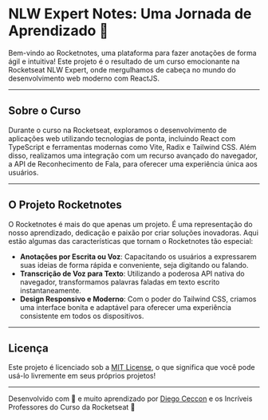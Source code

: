 # NLW Expert Notes: Uma Jornada de Aprendizado 🚀

Bem-vindo ao Rocketnotes, uma plataforma para fazer anotações de forma ágil e intuitiva! Este projeto é o resultado de um curso emocionante na Rocketseat NLW Expert, onde mergulhamos de cabeça no mundo do desenvolvimento web moderno com ReactJS.

---

## Sobre o Curso

Durante o curso na Rocketseat, exploramos o desenvolvimento de aplicações web utilizando tecnologias de ponta, incluindo React com TypeScript e ferramentas modernas como Vite, Radix e Tailwind CSS. Além disso, realizamos uma integração com um recurso avançado do navegador, a API de Reconhecimento de Fala, para oferecer uma experiência única aos usuários.

---

## O Projeto Rocketnotes

O Rocketnotes é mais do que apenas um projeto. É uma representação do nosso aprendizado, dedicação e paixão por criar soluções inovadoras. Aqui estão algumas das características que tornam o Rocketnotes tão especial:

- **Anotações por Escrita ou Voz**: Capacitando os usuários a expressarem suas ideias de forma rápida e conveniente, seja digitando ou falando.
- **Transcrição de Voz para Texto**: Utilizando a poderosa API nativa do navegador, transformamos palavras faladas em texto escrito instantaneamente.
- **Design Responsivo e Moderno**: Com o poder do Tailwind CSS, criamos uma interface bonita e adaptável para oferecer uma experiência consistente em todos os dispositivos.

---

## Licença

Este projeto é licenciado sob a [MIT License](LICENSE), o que significa que você pode usá-lo livremente em seus próprios projetos!

---

Desenvolvido com 💖 e muito aprendizado por [Diego Ceccon](https://github.com/DiguyaDeveloper) e os Incríveis Professores do Curso da Rocketseat 🌟
